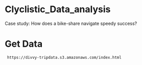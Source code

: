 # Clyclistic_Data_analysis
 Case study: How does a bike-share navigate speedy success?
 
 # Get Data 
     https://divvy-tripdata.s3.amazonaws.com/index.html
